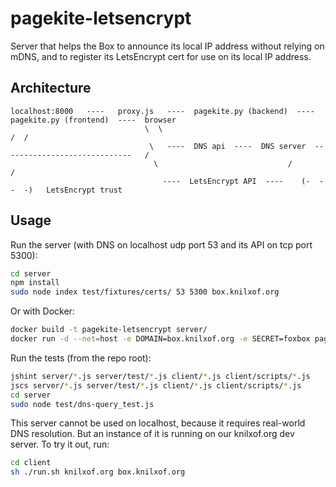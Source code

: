 # pagekite-letsencrypt
Server that helps the Box to announce its local IP address without relying on mDNS, and to register its LetsEncrypt cert for use on its local IP address.

## Architecture

````
localhost:8000   ----   proxy.js   ----  pagekite.py (backend)  ----  pagekite.py (frontend)  ----  browser
                              \  \                                                                /  /
                               \   ----  DNS api  ----  DNS server  -----------------------------   /
                                \                             /                                    /
                                  ----  LetsEncrypt API  ----    (-  -  -  -)   LetsEncrypt trust
````

## Usage
Run the server (with DNS on localhost udp port 53 and its API on tcp port 5300):
````bash
cd server
npm install
sudo node index test/fixtures/certs/ 53 5300 box.knilxof.org
````

Or with Docker:

````bash
docker build -t pagekite-letsencrypt server/
docker run -d --net=host -e DOMAIN=box.knilxof.org -e SECRET=foxbox pagekite-letsencrypt
````

Run the tests (from the repo root):
````bash
jshint server/*.js server/test/*.js client/*.js client/scripts/*.js
jscs server/*.js server/test/*.js client/*.js client/scripts/*.js
cd server
sudo node test/dns-query_test.js
````

This server cannot be used on localhost, because it requires real-world DNS
resolution. But an instance of it is running on our knilxof.org dev server. To
try it out, run:

````bash
cd client
sh ./run.sh knilxof.org box.knilxof.org
````
